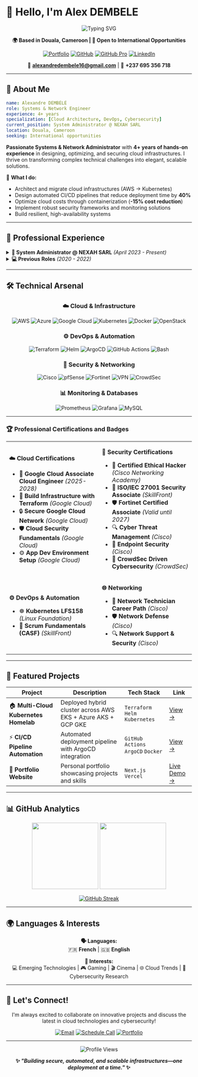 # 👋 Hello, I'm Alex DEMBELE

<div align="center">

<img src="https://readme-typing-svg.herokuapp.com?font=Fira+Code&weight=600&size=24&duration=4000&pause=1000&color=00D9FF&center=true&vCenter=true&width=500&lines=Systems+%26+Network+Engineer;Cloud+%26+DevOps+Specialist;Cybersecurity+Professional;4%2B+Years+Experience" alt="Typing SVG" />

**🌍 Based in Douala, Cameroon | 🎯 Open to International Opportunities**

[![Portfolio](https://img.shields.io/badge/🌐_Portfolio-FF6B6B?style=for-the-badge&logo=vercel&logoColor=white)](https://alex-dembele-portofolio.vercel.app/)
[![GitHub](https://img.shields.io/badge/GitHub-171515?style=for-the-badge&logo=github&logoColor=white)](https://github.com/alex-dembele)
[![GitHub Pro](https://img.shields.io/badge/GitHub_Pro-24292e?style=for-the-badge&logo=github&logoColor=white)](https://github.com/alexNXH)
[![LinkedIn](https://img.shields.io/badge/LinkedIn-0077B5?style=for-the-badge&logo=linkedin&logoColor=white)](https://linkedin.com/in/alexandre-dembele-b80a01225)

📧 **alexandredembele16@gmail.com** | 📱 **+237 695 356 718**

</div>

---

## 🚀 About Me

```yaml
name: Alexandre DEMBÉLÉ
role: Systems & Network Engineer
experience: 4+ years
specialization: [Cloud Architecture, DevOps, Cybersecurity]
current_position: System Administrator @ NEXAH SARL
location: Douala, Cameroon
seeking: International opportunities
```

**Passionate Systems & Network Administrator** with **4+ years of hands-on experience** in designing, optimizing, and securing cloud infrastructures. I thrive on transforming complex technical challenges into elegant, scalable solutions.

🎯 **What I do:**
- Architect and migrate cloud infrastructures (AWS → Kubernetes)
- Design automated CI/CD pipelines that reduce deployment time by **40%**
- Optimize cloud costs through containerization (**-15% cost reduction**)
- Implement robust security frameworks and monitoring solutions
- Build resilient, high-availability systems

---

## 💼 Professional Experience

<details>
<summary><strong>🏢 System Administrator @ NEXAH SARL</strong> <em>(April 2023 - Present)</em></summary>

**Key Achievements:**
- 🔄 **Successfully migrated** AWS architecture to Kubernetes using EKS, Terraform, Helm, and ArgoCD
- ⚡ **Reduced deployment times by 40%** through GitHub Actions CI/CD automation
- 💰 **Cut cloud costs by 15%** via Docker & Kubernetes containerization
- 🛡️ **Enhanced security posture** with IAM policies, IPSec VPN, and comprehensive monitoring
- 📊 **Implemented observability** with Prometheus monitoring stack

**Technologies:** AWS (EC2, S3, IAM, VPC, RDS), Kubernetes, Docker, Terraform, Helm, ArgoCD, GitHub Actions

</details>

<details>
<summary><strong>💻 Previous Roles</strong> <em>(2020 - 2022)</em></summary>

**IT Intern @ COMETAL SA** *(Nov 2021 - Jan 2022)*
- Administered Windows Server systems and managed backup strategies

**Network Administrator Intern @ SAUNYA Cosmetics** *(Nov 2020 - Oct 2021)*
- Deployed private OpenStack cloud infrastructure
- Configured pfSense captive portal and datacenter with Proxmox cluster

</details>

---

## 🛠️ Technical Arsenal

<div align="center">

### ☁️ Cloud & Infrastructure
![AWS](https://img.shields.io/badge/AWS-FF9900?style=for-the-badge&logo=amazon-aws&logoColor=white)
![Azure](https://img.shields.io/badge/Microsoft_Azure-0078D4?style=for-the-badge&logo=microsoft-azure&logoColor=white)
![Google Cloud](https://img.shields.io/badge/Google_Cloud-4285F4?style=for-the-badge&logo=google-cloud&logoColor=white)
![Kubernetes](https://img.shields.io/badge/Kubernetes-326CE5?style=for-the-badge&logo=kubernetes&logoColor=white)
![Docker](https://img.shields.io/badge/Docker-2496ED?style=for-the-badge&logo=docker&logoColor=white)
![OpenStack](https://img.shields.io/badge/OpenStack-ED1944?style=for-the-badge&logo=openstack&logoColor=white)

### ⚙️ DevOps & Automation
![Terraform](https://img.shields.io/badge/Terraform-623CE4?style=for-the-badge&logo=terraform&logoColor=white)
![Helm](https://img.shields.io/badge/Helm-0F1689?style=for-the-badge&logo=helm&logoColor=white)
![ArgoCD](https://img.shields.io/badge/ArgoCD-EF7B4D?style=for-the-badge&logo=argo&logoColor=white)
![GitHub Actions](https://img.shields.io/badge/GitHub_Actions-2088FF?style=for-the-badge&logo=github-actions&logoColor=white)
![Bash](https://img.shields.io/badge/Bash_Scripting-4EAA25?style=for-the-badge&logo=gnu-bash&logoColor=white)

### 🔐 Security & Networking
![Cisco](https://img.shields.io/badge/Cisco-1BA0D7?style=for-the-badge&logo=cisco&logoColor=white)
![pfSense](https://img.shields.io/badge/pfSense-212121?style=for-the-badge&logo=pfsense&logoColor=white)
![Fortinet](https://img.shields.io/badge/Fortinet-EE3124?style=for-the-badge&logo=fortinet&logoColor=white)
![VPN](https://img.shields.io/badge/IPSec_VPN-0078D7?style=for-the-badge&logo=openvpn&logoColor=white)
![CrowdSec](https://img.shields.io/badge/CrowdSec-FF6B35?style=for-the-badge&logo=crowdsec&logoColor=white)

### 📊 Monitoring & Databases
![Prometheus](https://img.shields.io/badge/Prometheus-E6522C?style=for-the-badge&logo=prometheus&logoColor=white)
![Grafana](https://img.shields.io/badge/Grafana-F46800?style=for-the-badge&logo=grafana&logoColor=white)
![MySQL](https://img.shields.io/badge/MySQL-4479A1?style=for-the-badge&logo=mysql&logoColor=white)

</div>

---

### 🏆 Professional Certifications and Badges

<table>
<tr>
<td width="50%">

**☁️ Cloud Certifications**
- 🥇 **Google Cloud Associate Cloud Engineer** *(2025-2028)*
- 🔧 **Build Infrastructure with Terraform** *(Google Cloud)*
- 🔒 **Secure Google Cloud Network** *(Google Cloud)*
- 🛡️ **Cloud Security Fundamentals** *(Google Cloud)*
- ⚙️ **App Dev Environment Setup** *(Google Cloud)*

</td>
<td width="50%">

**🔐 Security Certifications**
- 🎯 **Certified Ethical Hacker** *(Cisco Networking Academy)*
- 📜 **ISO/IEC 27001 Security Associate** *(SkillFront)*
- 🛡️ **Fortinet Certified Associate** *(Valid until 2027)*
- 🔍 **Cyber Threat Management** *(Cisco)*
- 🛑 **Endpoint Security** *(Cisco)*
- 🥷 **CrowdSec Driven Cybersecurity** *(CrowdSec)*

</td>
</tr>
<tr>
<td width="50%">

**⚙️ DevOps & Automation**
- ☸️ **Kubernetes LFS158** *(Linux Foundation)*
- 🔄 **Scrum Fundamentals (CASF)** *(SkillFront)*

</td>
<td width="50%">

**🌐 Networking**
- 🔧 **Network Technician Career Path** *(Cisco)*
- 🛡️ **Network Defense** *(Cisco)*
- 🔍 **Network Support & Security** *(Cisco)*

</td>
</tr>
</table>

---

## 🚀 Featured Projects

<div align="center">

| Project | Description | Tech Stack | Link |
|---------|-------------|------------|------|
| 🏠 **Multi-Cloud Kubernetes Homelab** | Deployed hybrid cluster across AWS EKS + Azure AKS + GCP GKE | `Terraform` `Helm` `Kubernetes` | [View →](https://github.com/alex-dembele) |
| ⚡ **CI/CD Pipeline Automation** | Automated deployment pipeline with ArgoCD integration | `GitHub Actions` `ArgoCD` `Docker` | [View →](https://github.com/alex-dembele) |
| 🎯 **Portfolio Website** | Personal portfolio showcasing projects and skills | `Next.js` `Vercel` | [Live Demo →](https://alex-dembele-portofolio.vercel.app/) |

</div>

---

## 📊 GitHub Analytics

<div align="center">

<img height="180em" src="https://github-readme-stats.vercel.app/api?username=alex-dembele&show_icons=true&theme=tokyonight&include_all_commits=true&count_private=true"/>
<img height="180em" src="https://github-readme-stats.vercel.app/api/top-langs/?username=alex-dembele&layout=compact&langs_count=7&theme=tokyonight"/>

</div>

<div align="center">

[![GitHub Streak](https://github-readme-streak-stats.herokuapp.com/?user=alex-dembele&theme=tokyonight)](https://git.io/streak-stats)

</div>

---

## 🌍 Languages & Interests

<div align="center">

**🗣️ Languages:**  
🇫🇷 **French** | 🇬🇧 **English**

**🎯 Interests:**  
💻 Emerging Technologies | 🎮 Gaming | 🎬 Cinema | 🌐 Cloud Trends | 🔐 Cybersecurity Research

</div>

---

## 🤝 Let's Connect!

<div align="center">

I'm always excited to collaborate on innovative projects and discuss the latest in cloud technologies and cybersecurity!

[![Email](https://img.shields.io/badge/Email_Me-D14836?style=for-the-badge&logo=gmail&logoColor=white)](mailto:alexandredembele16@gmail.com)
[![Schedule Call](https://img.shields.io/badge/Schedule_Call-00C851?style=for-the-badge&logo=whatsapp&logoColor=white)](tel:+237695356718)
[![Portfolio](https://img.shields.io/badge/View_Portfolio-FF6B6B?style=for-the-badge&logo=vercel&logoColor=white)](https://alex-dembele-portofolio.vercel.app/)

---

<img src="https://komarev.com/ghpvc/?username=alex-dembele&label=Profile%20Views&color=0e75b6&style=flat" alt="Profile Views" />

**✨ _"Building secure, automated, and scalable infrastructures—one deployment at a time."_ ✨**

</div>
